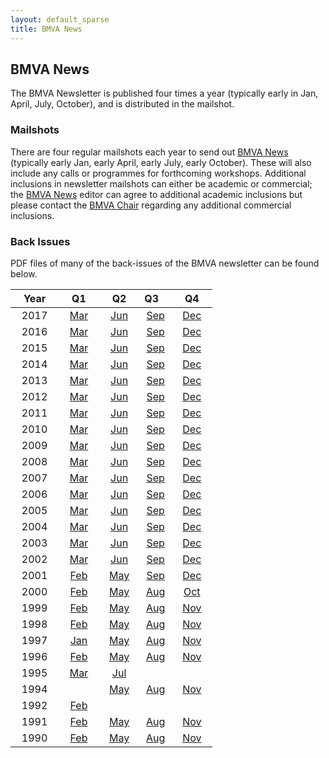 ```yaml
---
layout: default_sparse
title: BMVA News
---
```


## BMVA News

The BMVA Newsletter is published four times a year (typically early in Jan,
April, July, October), and is distributed in the mailshot.

### Mailshots

There are four regular mailshots each year to send out [BMVA News](/bmva-news/) (typically
early Jan, early April, early July, early October). These will also include
any calls or programmes for forthcoming workshops.  Additional inclusions in
newsletter mailshots can either be academic or commercial; the [BMVA News](/bmva-news/)
editor can agree to additional academic inclusions but please contact the
[BMVA Chair](mailto:chair@bmva.org) regarding any additional commercial
inclusions.

### Back Issues

PDF files of many of the back-issues of the BMVA newsletter can be found below.

<!--To submit material for the newsletter, or with its associated mailshot, see
[the mailshot](/mailshot/). -->

|&nbsp;&nbsp;&nbsp;Year&nbsp;&nbsp;&nbsp;| &nbsp;&nbsp;&nbsp;Q1&nbsp;&nbsp;&nbsp; | &nbsp;&nbsp;&nbsp;Q2&nbsp;&nbsp;&nbsp; | Q3&nbsp;&nbsp;&nbsp; | &nbsp;&nbsp;&nbsp;Q4&nbsp;&nbsp;&nbsp; |
|:-:|:-:|:-:|:-:|:-:|
| 2017 | [Mar](http://bmva.org/bmva-news/2017-03.pdf) | [Jun](http://bmva.org/bmva-news/2017-06.pdf) | [Sep](http://bmva.org/bmva-news/2017-09.pdf) | [Dec](http://bmva.org/bmva-news/2017-12.pdf) |
| 2016 | [Mar](http://bmva.org/bmva-news/2016-03.pdf) | [Jun](http://bmva.org/bmva-news/2016-06.pdf) | [Sep](http://bmva.org/bmva-news/2016-09.pdf) | [Dec](http://bmva.org/bmva-news/2016-12.pdf) |
| 2015 | [Mar](http://bmva.org/bmva-news/2015-03.pdf) | [Jun](http://bmva.org/bmva-news/2015-06.pdf) | [Sep](http://bmva.org/bmva-news/2015-09.pdf) | [Dec](http://bmva.org/bmva-news/2015-12.pdf) |
| 2014 | [Mar](http://bmva.org/bmva-news/2014-03.pdf) | [Jun](http://bmva.org/bmva-news/2014-06.pdf) | [Sep](http://bmva.org/bmva-news/2014-09.pdf) | [Dec](http://bmva.org/bmva-news/2014-12.pdf) |
| 2013 | [Mar](http://bmva.org/bmva-news/2013-03.pdf) | [Jun](http://bmva.org/bmva-news/2013-06.pdf) | [Sep](http://bmva.org/bmva-news/2013-09.pdf) | [Dec](http://bmva.org/bmva-news/2013-12.pdf) |
| 2012 | [Mar](http://bmva.org/bmva-news/2012-03.pdf) | [Jun](http://bmva.org/bmva-news/2012-06.pdf) | [Sep](http://bmva.org/bmva-news/2012-09.pdf) | [Dec](http://bmva.org/bmva-news/2012-12.pdf) |
| 2011 | [Mar](http://bmva.org/bmva-news/2011-03.pdf) | [Jun](http://bmva.org/bmva-news/2011-06.pdf) | [Sep](http://bmva.org/bmva-news/2011-09.pdf) | [Dec](http://bmva.org/bmva-news/2011-12.pdf) |
| 2010 | [Mar](http://bmva.org/bmva-news/2010-03.pdf) | [Jun](http://bmva.org/bmva-news/2010-06.pdf) | [Sep](http://bmva.org/bmva-news/2010-09.pdf) | [Dec](http://bmva.org/bmva-news/2010-12.pdf) |
| 2009 | [Mar](http://bmva.org/bmva-news/2009-03.pdf) | [Jun](http://bmva.org/bmva-news/2009-06.pdf) | [Sep](http://bmva.org/bmva-news/2009-09.pdf) | [Dec](http://bmva.org/bmva-news/2009-12.pdf) |
| 2008 | [Mar](http://bmva.org/bmva-news/2008-03.pdf) | [Jun](http://bmva.org/bmva-news/2008-06.pdf) | [Sep](http://bmva.org/bmva-news/2008-09.pdf) | [Dec](http://bmva.org/bmva-news/2008-12.pdf) |
| 2007 | [Mar](http://bmva.org/bmva-news/2007-03.pdf) | [Jun](http://bmva.org/bmva-news/2007-06.pdf) | [Sep](http://bmva.org/bmva-news/2007-09.pdf) | [Dec](http://bmva.org/bmva-news/2007-12.pdf) |
| 2006 | [Mar](http://bmva.org/bmva-news/2006-03.pdf) | [Jun](http://bmva.org/bmva-news/2006-06.pdf) | [Sep](http://bmva.org/bmva-news/2006-09.pdf) | [Dec](http://bmva.org/bmva-news/2006-12.pdf) |
| 2005 | [Mar](http://bmva.org/bmva-news/2005-03.pdf) | [Jun](http://bmva.org/bmva-news/2005-06.pdf) | [Sep](http://bmva.org/bmva-news/2005-09.pdf) | [Dec](http://bmva.org/bmva-news/2005-12.pdf) |
| 2004 | [Mar](http://bmva.org/bmva-news/2004-03.pdf) | [Jun](http://bmva.org/bmva-news/2004-06.pdf) | [Sep](http://bmva.org/bmva-news/2004-09.pdf) | [Dec](http://bmva.org/bmva-news/2004-12.pdf) |
| 2003 | [Mar](http://bmva.org/bmva-news/2003-03.pdf) | [Jun](http://bmva.org/bmva-news/2003-06.pdf) | [Sep](http://bmva.org/bmva-news/2003-09.pdf) | [Dec](http://bmva.org/bmva-news/2003-12.pdf) |
| 2002 | [Mar](http://bmva.org/bmva-news/2002-03.pdf) | [Jun](http://bmva.org/bmva-news/2002-06.pdf) | [Sep](http://bmva.org/bmva-news/2002-09.pdf) | [Dec](http://bmva.org/bmva-news/2002-12.pdf) |
| 2001 | [Feb](http://bmva.org/bmva-news/2001-02.pdf) | [May](http://bmva.org/bmva-news/2001-05.pdf) | [Sep](http://bmva.org/bmva-news/2001-09.pdf) | [Dec](http://bmva.org/bmva-news/2001-12.pdf) |
| 2000 | [Feb](http://bmva.org/bmva-news/2000-02.pdf) | [May](http://bmva.org/bmva-news/2000-05.pdf) | [Aug](http://bmva.org/bmva-news/2000-08.pdf) | [Oct](http://bmva.org/bmva-news/2000-10.pdf) |
| 1999 | [Feb](http://bmva.org/bmva-news/1999-02.pdf) | [May](http://bmva.org/bmva-news/1999-05.pdf) | [Aug](http://bmva.org/bmva-news/1999-08.pdf) | [Nov](http://bmva.org/bmva-news/1999-11.pdf) |
| 1998 | [Feb](http://bmva.org/bmva-news/1998-02.pdf) | [May](http://bmva.org/bmva-news/1998-05.pdf) | [Aug](http://bmva.org/bmva-news/1998-08.pdf) | [Nov](http://bmva.org/bmva-news/1998-11.pdf) |
| 1997 | [Jan](http://bmva.org/bmva-news/1997-01.pdf) | [May](http://bmva.org/bmva-news/1997-05.pdf) | [Aug](http://bmva.org/bmva-news/1997-08.pdf) | [Nov](http://bmva.org/bmva-news/1997-11.pdf) |
| 1996 | [Feb](http://bmva.org/bmva-news/1996-02.pdf) | [May](http://bmva.org/bmva-news/1996-05.pdf) | [Aug](http://bmva.org/bmva-news/1996-08.pdf) | [Nov](http://bmva.org/bmva-news/1996-11.pdf) |
| 1995 | [Mar](http://bmva.org/bmva-news/1995-03.pdf) | [Jul](http://bmva.org/bmva-news/1995-07.pdf) |  |
| 1994 |                    | [May](http://bmva.org/bmva-news/1994-05.pdf) | [Aug](http://bmva.org/bmva-news/1994-08.pdf) | [Nov](http://bmva.org/bmva-news/1994-11.pdf) |
| 1992 | [Feb](http://bmva.org/bmva-news/1992-02.pdf) |  |  |  |
| 1991 | [Feb](http://bmva.org/bmva-news/1991-02.pdf) | [May](http://bmva.org/bmva-news/1991-05.pdf) | [Aug](http://bmva.org/bmva-news/1991-08.pdf) | [Nov](http://bmva.org/bmva-news/1991-11.pdf) |
| 1990 | [Feb](http://bmva.org/bmva-news/1990-02.pdf) | [May](http://bmva.org/bmva-news/1990-05.pdf) | [Aug](http://bmva.org/bmva-news/1990-08.pdf) | [Nov](http://bmva.org/bmva-news/1990-11.pdf) |




